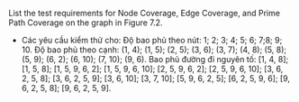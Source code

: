 List the test requirements for Node Coverage, Edge Coverage, and Prime Path Coverage on the graph  in Figure 7.2.
 
* Các yêu cầu kiểm thử cho:
 Độ bao phủ theo nút: 1; 2; 3; 4; 5; 6; 7;8; 9; 10.
 Độ bao phủ theo cạnh: (1, 4); (1, 5); (2, 5); (3, 6); (3, 7); (4, 8); (5, 8); (5, 9); (6, 2); (6, 10); (7, 10); (9, 6).
 Bao phủ đường đi nguyên tố: [1, 4, 8]; [1, 5, 8]; [1, 5, 9, 6, 2]; [1, 5, 9, 6, 10]; [2, 5, 9, 6, 2]; [2, 5, 9, 6, 10]; [3, 6, 2, 5, 8]; [3, 6, 2, 5, 9]; [3, 6, 10]; [3, 7, 10]; [5, 9, 6, 2, 5]; [6, 2, 5, 9, 6]; [9, 6, 2, 5, 8]; [9, 6, 2, 5, 9].
